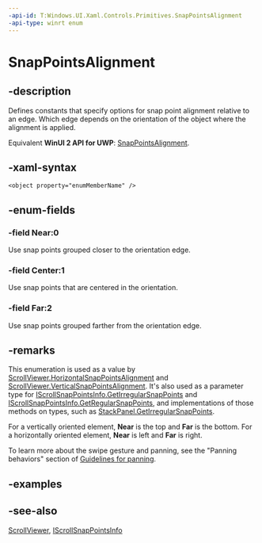 ```yaml
---
-api-id: T:Windows.UI.Xaml.Controls.Primitives.SnapPointsAlignment
-api-type: winrt enum
---
```


<!-- Enumeration syntax
public enum Windows.UI.Xaml.Controls.Primitives.SnapPointsAlignment : int
-->

# SnapPointsAlignment

## -description
Defines constants that specify options for snap point alignment relative to an edge. Which edge depends on the orientation of the object where the alignment is applied.

Equivalent **WinUI 2 API for UWP**: [SnapPointsAlignment](/windows/winui/api/microsoft.ui.xaml.controls.primitives.snappointsalignment).

## -xaml-syntax
```xaml
<object property="enumMemberName" />
```


## -enum-fields
### -field Near:0
Use snap points grouped closer to the orientation edge.

### -field Center:1
Use snap points that are centered in the orientation.

### -field Far:2
Use snap points grouped farther from the orientation edge.


## -remarks
This enumeration is used as a value by [ScrollViewer.HorizontalSnapPointsAlignment](../windows.ui.xaml.controls/scrollviewer_horizontalsnappointsalignment.md) and [ScrollViewer.VerticalSnapPointsAlignment](../windows.ui.xaml.controls/scrollviewer_verticalsnappointsalignment.md). It's also used as a parameter type for [IScrollSnapPointsInfo.GetIrregularSnapPoints](iscrollsnappointsinfo_getirregularsnappoints_889794128.md) and [IScrollSnapPointsInfo.GetRegularSnapPoints](iscrollsnappointsinfo_getregularsnappoints_980074349.md), and implementations of those methods on types, such as [StackPanel.GetIrregularSnapPoints](../windows.ui.xaml.controls/stackpanel_getirregularsnappoints_889794128.md).

For a vertically oriented element, **Near** is the top and **Far** is the bottom. For a horizontally oriented element, **Near** is left and **Far** is right.

To learn more about the swipe gesture and panning, see the "Panning behaviors" section of [Guidelines for panning](/windows/uwp/input-and-devices/guidelines-for-panning).


<!--Does RTL change these assumptions?-->

## -examples

## -see-also
[ScrollViewer](../windows.ui.xaml.controls/scrollviewer.md), [IScrollSnapPointsInfo](iscrollsnappointsinfo.md)

